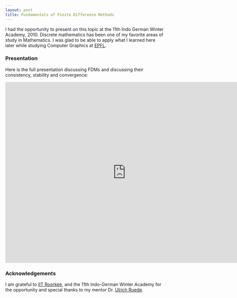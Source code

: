 ```yaml
---
layout: post
title: Fundamentals of Finite Difference Methods
---
```



I had the opportunity to present on this topic at the 11th Indo German Winter Academy, 2010. 
Discrete mathematics has been one of my favorite areas of study in Mathematics. I was glad 
to be able to apply what I learned here later while studying Computer Graphics at 
[EPFL](https://www.epfl.ch/en/home/). 


### Presentation

Here is the full presentation discussing FDMs and discussing their consistency, stability 
and convergence:


<iframe src="https://www.slideshare.net/1rj/slideshelf" width="760px" height="570px" frameborder="0" marginwidth="0" marginheight="0" scrolling="no" style="border:none;" allowfullscreen webkitallowfullscreen mozallowfullscreen></iframe>
 


### Acknowledgements

I am grateful to [IIT Roorkee](https://www.iitr.ac.in/), and the 11th Indo-German Winter Academy 
for the opportunity and special thanks
to my mentor Dr. [Ulrich Ruede](https://www.linkedin.com/in/ulrich-ruede-5823a31/).
